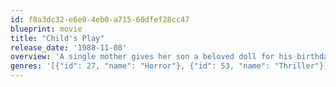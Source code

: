 ```yaml
---
id: f8a3dc32-e6e0-4eb0-a715-60dfef28cc47
blueprint: movie
title: "Child's Play"
release_date: '1988-11-08'
overview: 'A single mother gives her son a beloved doll for his birthday, only to discover that it is possessed with the soul of a serial killer.'
genres: '[{"id": 27, "name": "Horror"}, {"id": 53, "name": "Thriller"}]'
---
```

